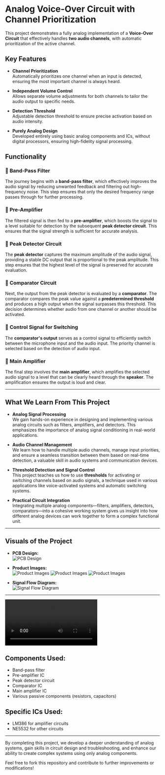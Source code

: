 # **Analog Voice-Over Circuit with Channel Prioritization**

This project demonstrates a fully analog implementation of a **Voice-Over Circuit** that effectively handles **two audio channels**, with automatic prioritization of the active channel.

## **Key Features**

- **Channel Prioritization**  
  Automatically prioritizes one channel when an input is detected, ensuring the most important channel is always heard.

- **Independent Volume Control**  
  Allows separate volume adjustments for both channels to tailor the audio output to specific needs.

- **Detection Threshold**  
  Adjustable detection threshold to ensure precise activation based on audio intensity.

- **Purely Analog Design**  
  Developed entirely using basic analog components and ICs, without digital processors, ensuring high-fidelity signal processing.

## **Functionality**

### 🔰 **Band-Pass Filter**  
The journey begins with a **band-pass filter**, which effectively improves the audio signal by reducing unwanted feedback and filtering out high-frequency noise. This step ensures that only the desired frequency range passes through for further processing.

### 🔰 **Pre-Amplifier**  
The filtered signal is then fed to a **pre-amplifier**, which boosts the signal to a level suitable for detection by the subsequent **peak detector circuit**. This ensures that the signal strength is sufficient for accurate analysis.

### 🔰 **Peak Detector Circuit**  
The **peak detector** captures the maximum amplitude of the audio signal, providing a stable DC output that is proportional to the peak amplitude. This step ensures that the highest level of the signal is preserved for accurate evaluation.

### 🔰 **Comparator Circuit**  
Next, the output from the peak detector is evaluated by a **comparator**. The comparator compares the peak value against a **predetermined threshold** and produces a high output when the signal surpasses this threshold. This decision determines whether audio from one channel or another should be activated.

### 🔰 **Control Signal for Switching**  
The **comparator's output** serves as a control signal to efficiently switch between the microphone input and the audio input. The priority channel is selected based on the detection of audio input.

### 🔰 **Main Amplifier**  
The final step involves the **main amplifier**, which amplifies the selected audio signal to a level that can be clearly heard through the **speaker**. The amplification ensures the output is loud and clear.

---

## **What We Learn From This Project**

- **Analog Signal Processing**  
  We gain hands-on experience in designing and implementing various analog circuits such as filters, amplifiers, and detectors. This emphasizes the importance of analog signal conditioning in real-world applications.

- **Audio Channel Management**  
  We learn how to handle multiple audio channels, manage input priorities, and ensure a seamless transition between them based on real-time detection, a valuable skill in audio systems and communication devices.

- **Threshold Detection and Signal Control**  
  This project teaches us how to use **thresholds** for activating or switching channels based on audio signals, a technique used in various applications like voice-activated systems and automatic switching systems.

- **Practical Circuit Integration**  
  Integrating multiple analog components—filters, amplifiers, detectors, comparators—into a cohesive working system gives us insight into how different analog devices can work together to form a complex functional unit.

---

## **Visuals of the Project**



- **PCB Design:**  
  ![PCB Design](https://github.com/ThilinaNirmalBandara/Analog-Voice-Over-Device/blob/e1cf411c256b8b1af5544d0714d4765a2282a1cc/pcb.jpeg)
  
- **Product Images:**  
  ![Product Images](https://github.com/ThilinaNirmalBandara/Analog-Voice-Over-Device/blob/318dd59bc88416f0e50e63e3511de1af58523332/enc.jpeg)
  ![Product Images](https://github.com/ThilinaNirmalBandara/Analog-Voice-Over-Device/blob/30659c403599d065a72fd0dfa7f771a78b525c63/enc1.jpeg)
  ![Product Images](https://github.com/ThilinaNirmalBandara/Analog-Voice-Over-Device/blob/1a46847465cda73cc1463e89158aae374ca129cb/enc3.jpg)
  
- **Signal Flow Diagram:**  
  ![Signal Flow Diagram](https://github.com/ThilinaNirmalBandara/Analog-Voice-Over-Device/blob/679a9b1e865f342f0b4994b55c33be4710e8329a/SignalFlow.jpg)

---
![Video Demo](https://github.com/ThilinaNirmalBandara/Analog-Voice-Over-Device/blob/0a98f55dccdce1c27985faf1868a9e6a9666198b/test%20video.mp4)
## **Components Used:**
- Band-pass filter
- Pre-amplifier IC
- Peak detector circuit
- Comparator IC
- Main amplifier IC
- Various passive components (resistors, capacitors)
## **Specific ICs Used:**
- LM386 for amplifier circuits
- NE5532 for other circuits
---

By completing this project, we develop a deeper understanding of analog systems, gain skills in circuit design and troubleshooting, and enhance our ability to create complex systems using only analog components.

Feel free to fork this repository and contribute to further improvements or modifications!

